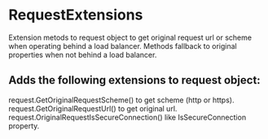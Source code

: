 # RequestExtensions
Extension metods to request object to get original request url or scheme when operating behind a load balancer.
Methods fallback to original properties when not behind a load balancer. 

## Adds the following extensions to request object:

request.GetOriginalRequestScheme() to get scheme (http or https).
request.GetOriginalRequestUrl() to get original url.
request.OriginalRequestIsSecureConnection() like IsSecureConnection property.
